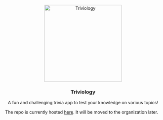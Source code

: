 <p align="center">
  <img src="https://github.com/triviology.png" alt="Triviology" style="display: block; margin: 0 auto;" width=250/>
</p>
<h3 align="center">Triviology</h3>
<p align="center">A fun and challenging trivia app to test your knowledge on various topics!</p>

The repo is currently hosted [here](https://github.com/spageektti/triviology). It will be moved to the organization later.
